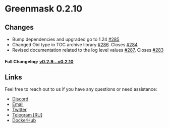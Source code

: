 # Greenmask 0.2.10

## Changes

* Bump dependencies and upgraded go to 1.24 [#285](https://github.com/GreenmaskIO/greenmask/pull/285)
* Changed Oid type in TOC archive library [#286](https://github.com/GreenmaskIO/greenmask/pull/286). 
  Closes [#284](https://github.com/GreenmaskIO/greenmask/issues/284)
* Revised documentation related to the log level values [#287](https://github.com/GreenmaskIO/greenmask/pull/287).
  Closes [#283](https://github.com/GreenmaskIO/greenmask/issues/283)

#### Full Changelog: [v0.2.9...v0.2.10](https://github.com/GreenmaskIO/greenmask/compare/v0.2.9...v0.2.10)

## Links

Feel free to reach out to us if you have any questions or need assistance:

* [Discord](https://discord.gg/tAJegUKSTB)
* [Email](mailto:support@greenmask.io)
* [Twitter](https://twitter.com/GreenmaskIO)
* [Telegram [RU]](https://t.me/greenmask_ru)
* [DockerHub](https://hub.docker.com/r/greenmask/greenmask)
